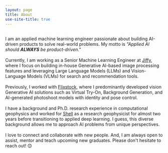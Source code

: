 ```yaml
---
layout: page
title: About
use-site-title: true
---
```


<!-- <div style="text-align: center;"> -->
<br>I am an applied machine learning engineer passionate about building AI-driven products to solve real-world problems.
My motto is <i>"Applied AI should <b>ALWAYS</b> be product-driven."</i>
<br><br>
Currently, I am working as a Senior Machine Learning Engineer at <a href="https://www.jiffy.com/">Jiffy</a>, where I
focus on building in-house Generative AI-based image processing features and leveraging Large Language Models (LLMs) and
Vision-Language Models (VLMs) for search and recommendation tools.
<br><br>
Previously, I worked with <a href="https://www.flixstock.com/">Flixstock</a>, where I predominantly developed vision
Generative AI solutions such as Virtual Try-On, Background Generation, and AI-generated photoshoot models with identity
and pose control.
<br><br>
I have a background and Ph.D. research experience in computational geophysics and worked for <a
	href="https://www.shell.com/">Shell</a> as a research geophysicist for almost two years before transitioning to
applied deep learning. I guess, this diverse background allows me to approach AI problems from unique perspectives.
<br><br>
I love to connect and collaborate with new people. And, I am always open to assist, mentor and teach upcoming new
graduates. Please don't hesitate to reach out! 😊<br><br>
<!-- </div> -->